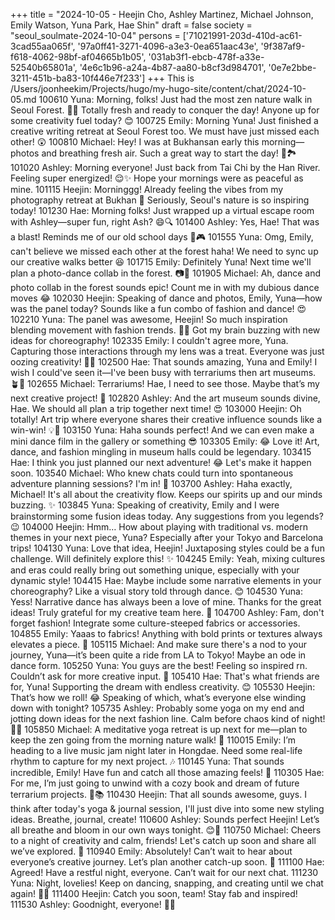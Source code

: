 +++
title = "2024-10-05 - Heejin Cho, Ashley Martinez, Michael Johnson, Emily Watson, Yuna Park, Hae Shin"
draft = false
society = "seoul_soulmate-2024-10-04"
persons = ['71021991-203d-410d-ac61-3cad55aa065f', '97a0ff41-3271-4096-a3e3-0ea651aac43e', '9f387af9-f618-4062-98bf-af04665b1b05', '031ab3f1-ebcb-478f-a33e-52540b65801a', '4e6c1b96-a24a-4b87-aa80-b8cf3d984701', '0e7e2bbe-3211-451b-ba83-10f446e7f233']
+++
This is /Users/joonheekim/Projects/hugo/my-hugo-site/content/chat/2024-10-05.md
100610 Yuna: Morning, folks! Just had the most zen nature walk in Seoul Forest. 🌿🍂 Totally fresh and ready to conquer the day! Anyone up for some creativity fuel today? 😊
100725 Emily: Morning Yuna! Just finished a creative writing retreat at Seoul Forest too. We must have just missed each other! 😲
100810 Michael: Hey! I was at Bukhansan early this morning—photos and breathing fresh air. Such a great way to start the day! 📸🏞️
101020 Ashley: Morning everyone! Just back from Tai Chi by the Han River. Feeling super energized! 😌✨ Hope your mornings were as peaceful as mine.
101115 Heejin: Morninggg! Already feeling the vibes from my photography retreat at Bukhan 💫 Seriously, Seoul's nature is so inspiring today! 
101230 Hae: Morning folks! Just wrapped up a virtual escape room with Ashley—super fun, right Ash? 😄🔍
101400 Ashley: Yes, Hae! That was a blast! Reminds me of our old school days 🤣🎮
101555 Yuna: Omg, Emily, can't believe we missed each other at the forest haha! We need to sync up our creative walks better 😆
101715 Emily: Definitely Yuna! Next time we'll plan a photo-dance collab in the forest. 📷💃
101905 Michael: Ah, dance and photo collab in the forest sounds epic! Count me in with my dubious dance moves 😂
102030 Heejin: Speaking of dance and photos, Emily, Yuna—how was the panel today? Sounds like a fun combo of fashion and dance! 😍
102210 Yuna: The panel was awesome, Heejin! So much inspiration blending movement with fashion trends. 💃👗 Got my brain buzzing with new ideas for choreography!
102335 Emily: I couldn't agree more, Yuna. Capturing those interactions through my lens was a treat. Everyone was just oozing creativity! 📸✨
102500 Hae: That sounds amazing, Yuna and Emily! I wish I could've seen it—I've been busy with terrariums then art museums. 🪴🎨
102655 Michael: Terrariums! Hae, I need to see those. Maybe that’s my next creative project! 🌿
102820 Ashley: And the art museum sounds divine, Hae. We should all plan a trip together next time! 😍
103000 Heejin: Oh totally! Art trip where everyone shares their creative influence sounds like a win-win! 💡🎨
103150 Yuna: Haha sounds perfect! And we can even make a mini dance film in the gallery or something 😎
103305 Emily: 😂 Love it! Art, dance, and fashion mingling in museum halls could be legendary.
103415 Hae: I think you just planned our next adventure! 😂 Let's make it happen soon.
103540 Michael: Who knew chats could turn into spontaneous adventure planning sessions? I'm in! 🙌
103700 Ashley: Haha exactly, Michael! It's all about the creativity flow. Keeps our spirits up and our minds buzzing. ✨
103845 Yuna: Speaking of creativity, Emily and I were brainstorming some fusion ideas today. Any suggestions from you legends? 😉
104000 Heejin: Hmm… How about playing with traditional vs. modern themes in your next piece, Yuna? Especially after your Tokyo and Barcelona trips!
104130 Yuna: Love that idea, Heejin! Juxtaposing styles could be a fun challenge. Will definitely explore this! ✨
104245 Emily: Yeah, mixing cultures and eras could really bring out something unique, especially with your dynamic style!
104415 Hae: Maybe include some narrative elements in your choreography? Like a visual story told through dance. 😊
104530 Yuna: Yess! Narrative dance has always been a love of mine. Thanks for the great ideas! Truly grateful for my creative team here. 💙
104700 Ashley: Fam, don't forget fashion! Integrate some culture-steeped fabrics or accessories.
104855 Emily: Yaaas to fabrics! Anything with bold prints or textures always elevates a piece. 📸
105115 Michael: And make sure there's a nod to your journey, Yuna—it’s been quite a ride from LA to Tokyo! Maybe an ode in dance form.
105250 Yuna: You guys are the best! Feeling so inspired rn. Couldn’t ask for more creative input. 💓
105410 Hae: That's what friends are for, Yuna! Supporting the dream with endless creativity. 😊
105530 Heejin: That’s how we roll! 😂 Speaking of which, what’s everyone else winding down with tonight?
105735 Ashley: Probably some yoga on my end and jotting down ideas for the next fashion line. Calm before chaos kind of night! 🧘‍♀️
105850 Michael: A meditative yoga retreat is up next for me—plan to keep the zen going from the morning nature walk! 🧘
110015 Emily: I’m heading to a live music jam night later in Hongdae. Need some real-life rhythm to capture for my next project. 🎶
110145 Yuna: That sounds incredible, Emily! Have fun and catch all those amazing feels! 💃
110305 Hae: For me, I’m just going to unwind with a cozy book and dream of future terrarium projects. 🌿📚
110430 Heejin: That all sounds awesome, guys. I think after today's yoga & journal session, I'll just dive into some new styling ideas. Breathe, journal, create! 
110600 Ashley: Sounds perfect Heejin! Let’s all breathe and bloom in our own ways tonight. 😊🍃
110750 Michael: Cheers to a night of creativity and calm, friends! Let's catch up soon and share all we’ve explored. 🥂
110940 Emily: Absolutely! Can’t wait to hear about everyone’s creative journey. Let’s plan another catch-up soon. 📸
111100 Hae: Agreed! Have a restful night, everyone. Can’t wait for our next chat. 
111230 Yuna: Night, lovelies! Keep on dancing, snapping, and creating until we chat again! 💃💜
111400 Heejin: Catch you soon, team! Stay fab and inspired! 
111530 Ashley: Goodnight, everyone! 🌙✨
